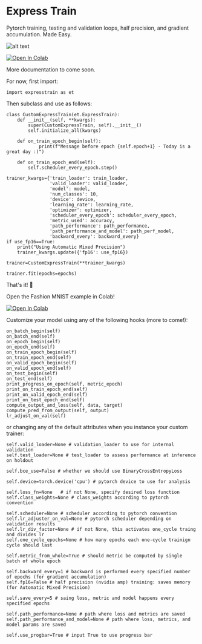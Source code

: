 # Express Train
Pytorch training, testing and validation loops, half precision, and gradient accumulation. Made Easy.  

![alt text](https://github.com/as-deeplearning/expresstrain/blob/main/images/express_train_logo.png)

[![Open In Colab](https://colab.research.google.com/assets/colab-badge.svg)](https://colab.research.google.com/github/asatriano/expresstrain/blob/main/examples/expresstrain_fashion_mnist_example.ipynb)

More documentation to come soon.

For now, first import:

```Python3
import expresstrain as et
```

Then subclass and use as follows:

```Python3
class CustomExpressTrain(et.ExpressTrain):
    def __init__(self, **kwargs):
        super(CustomExpressTrain, self).__init__()
        self.initialize_all(kwargs)

    def on_train_epoch_begin(self):
            print(f"Message before epoch {self.epoch+1} - Today is a great day :)")

    def on_train_epoch_end(self):
        self.scheduler_every_epoch.step()

trainer_kwargs={'train_loader': train_loader,
                'valid_loader': valid_loader,
                'model': model,
                'num_classes': 10,
                'device': device,
                'learning_rate': learning_rate,
                'optimizer': optimizer,
                'scheduler_every_epoch': scheduler_every_epoch,
                'metric_used': accuracy,
                'path_performance': path_performance,
                'path_performance_and_model': path_perf_model,
                'backward_every': backward_every}
if use_fp16==True:
    print("Using Automatic Mixed Precision")
    trainer_kwargs.update({'fp16': use_fp16})

trainer=CustomExpressTrain(**trainer_kwargs)

trainer.fit(epochs=epochs)
```


That's it! 🚂

Open the Fashion MNIST example in Colab!

[![Open In Colab](https://colab.research.google.com/assets/colab-badge.svg)](https://colab.research.google.com/github/asatriano/expresstrain/blob/main/examples/expresstrain_fashion_mnist_example.ipynb)

Customize your model using any of the following hooks (more to come!):

```Python3
on_batch_begin(self)        
on_batch_end(self)      
on_epoch_begin(self)
on_epoch_end(self)
on_train_epoch_begin(self)        
on_train_epoch_end(self)        
on_valid_epoch_begin(self)        
on_valid_epoch_end(self)        
on_test_begin(self)       
on_test_end(self)
print_progress_on_epoch(self, metric_epoch)
print_on_train_epoch_end(self)   
print_on_valid_epoch_end(self)
print_on_test_epoch_end(self)
compute_output_and_loss(self, data, target)
compute_pred_from_output(self, output)
lr_adjust_on_val(self)
```

or changing any of the default attributes when you instance your custom trainer:

```Python3
self.valid_loader=None # validation_loader to use for internal validation
self.test_loader=None # test_loader to assess performance at inference on holdout

self.bce_use=False # whether we should use BinaryCrossEntropyLoss

self.device=torch.device('cpu') # pytorch device to use for analysis

self.loss_fn=None   # if not None, specify desired loss function
self.class_weights=None # class_weights according to pytorch convention

self.scheduler=None # scheduler according to pytorch convention
self.lr_adjuster_on_val=None # pytorch scheduler depending on validation results
self.lr_div_factor=None # if not None, this activates one_cycle traing and divides lr
self.one_cycle_epochs=None # how many epochs each one-cycle trainign cycle should last

self.metric_from_whole=True # should metric be computed by single batch of whole epoch

self.backward_every=1 # backward is performed every specified number of epochs (for gradient accumulation)
self.fp16=False # half precision (nvidia amp) training: saves memory (for Automatic Mixed Precision)

self.save_every=5 # saing loss, metric and model happens every specified epochs

self.path_performance=None # path where loss and metrics are saved
self.path_performance_and_model=None # path where loss, metrics, and model params are saved

self.use_progbar=True # input True to use progress bar
```

